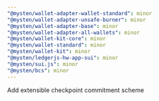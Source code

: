```yaml
---
"@mysten/wallet-adapter-wallet-standard": minor
"@mysten/wallet-adapter-unsafe-burner": minor
"@mysten/wallet-adapter-base": minor
"@mysten/wallet-adapter-all-wallets": minor
"@mysten/wallet-kit-core": minor
"@mysten/wallet-standard": minor
"@mysten/wallet-kit": minor
"@mysten/ledgerjs-hw-app-sui": minor
"@mysten/sui.js": minor
"@mysten/bcs": minor
---
```


Add extensible checkpoint commitment scheme
